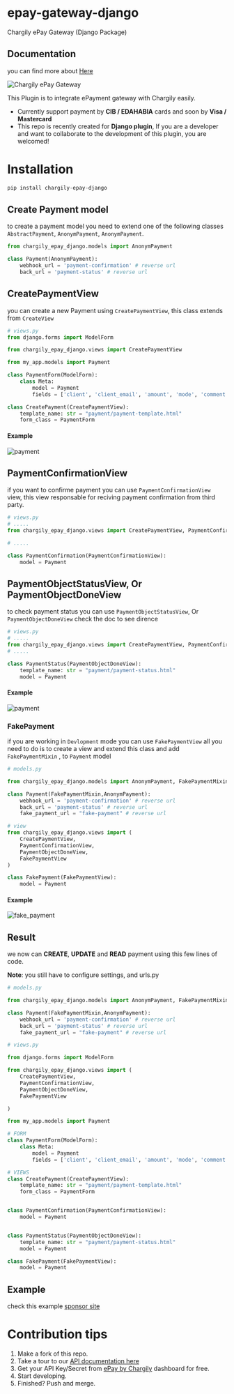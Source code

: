 # epay-gateway-django
Chargily ePay Gateway (Django Package)

## Documentation
you can find more about [Here](https://dev.codingdz.com/chargily-epay-django/models/)


![Chargily ePay Gateway](https://raw.githubusercontent.com/Chargily/epay-gateway-php/main/assets/banner-1544x500.png "Chargily ePay Gateway")

This Plugin is to integrate ePayment gateway with Chargily easily.
- Currently support payment by **CIB / EDAHABIA** cards and soon by **Visa / Mastercard** 
- This repo is recently created for **Django plugin**, If you are a developer and want to collaborate to the development of this plugin, you are welcomed!

# Installation
```py
pip install chargily-epay-django
```

## Create Payment model 
to create a payment model you need to extend one of the following classes `AbstractPayment`, `AnonymPayment`, `AnonymPayment`.

```py 
from chargily_epay_django.models import AnonymPayment

class Payment(AnonymPayment):
    webhook_url = 'payment-confirmation' # reverse url
    back_url = 'payment-status' # reverse url
```

## CreatePaymentView
you can create a new Payment using `CreatePaymentView`, this class extends from `CreateView` 

```py
# views.py
from django.forms import ModelForm

from chargily_epay_django.views import CreatePaymentView

from my_app.models import Payment

class PaymentForm(ModelForm):
    class Meta:
        model = Payment
        fields = ['client', 'client_email', 'amount', 'mode', 'comment']

class CreatePayment(CreatePaymentView):
    template_name: str = "payment/payment-template.html"
    form_class = PaymentForm
```

#### Example
![payment](images/create_payment.png)

## PaymentConfirmationView
if you want to confirme payment you can use `PaymentConfirmationView` view, this view responsable for reciving payment confirmation from third party.

```py
# views.py
# .....
from chargily_epay_django.views import CreatePaymentView, PaymentConfirmationView

# .....

class PaymentConfirmation(PaymentConfirmationView):
    model = Payment
```
## PaymentObjectStatusView, Or PaymentObjectDoneView
to check payment status you can use `PaymentObjectStatusView`, Or `PaymentObjectDoneView` check the doc to see dirence

```py
# views.py
# .....
from chargily_epay_django.views import CreatePaymentView, PaymentConfirmationView, PaymentObjectDoneView
# .....

class PaymentStatus(PaymentObjectDoneView):
    template_name: str = "payment/payment-status.html"
    model = Payment
```


#### Example
![payment](images/payment_status.png)


### FakePayment
if you are working in `Devlopment` mode you can use `FakePaymentView` all you need to do is to create a view and extend this class and add `FakePaymentMixin`  , to `Payment` model

```py
# models.py

from chargily_epay_django.models import AnonymPayment, FakePaymentMixin

class Payment(FakePaymentMixin,AnonymPayment):
    webhook_url = 'payment-confirmation' # reverse url
    back_url = 'payment-status' # reverse url
    fake_payment_url = "fake-payment" # reverse url
```

```py
# view 
from chargily_epay_django.views import (
    CreatePaymentView,
    PaymentConfirmationView,
    PaymentObjectDoneView,
    FakePaymentView
)

class FakePayment(FakePaymentView):
    model = Payment
```

#### Example 
![fake_payment](images/fake_payment.png)



## Result
we now can **CREATE**, **UPDATE** and **READ** payment using this few lines of code.

**Note**: you still have to configure settings, and urls.py

```py 
# models.py

from chargily_epay_django.models import AnonymPayment, FakePaymentMixin

class Payment(FakePaymentMixin,AnonymPayment):
    webhook_url = 'payment-confirmation' # reverse url
    back_url = 'payment-status' # reverse url
    fake_payment_url = "fake-payment" # reverse url
```

```py
# views.py

from django.forms import ModelForm

from chargily_epay_django.views import (
    CreatePaymentView,
    PaymentConfirmationView,
    PaymentObjectDoneView,
    FakePaymentView

)

from my_app.models import Payment

# FORM
class PaymentForm(ModelForm):
    class Meta:
        model = Payment
        fields = ['client', 'client_email', 'amount', 'mode', 'comment']

# VIEWS
class CreatePayment(CreatePaymentView):
    template_name: str = "payment/payment-template.html"
    form_class = PaymentForm


class PaymentConfirmation(PaymentConfirmationView):
    model = Payment


class PaymentStatus(PaymentObjectDoneView):
    template_name: str = "payment/payment-status.html"
    model = Payment

class FakePayment(FakePaymentView):
    model = Payment
```

## Example 
check this example [sponsor site](https://github.com/tarek-berkane/Sponsor-site)



# Contribution tips
1. Make a fork of this repo.
2. Take a tour to our [API documentation here](https://dev.chargily.com/docs/#/epay_integration_via_api)
3. Get your API Key/Secret from [ePay by Chargily](https://epay.chargily.com.dz) dashboard for free.
4. Start developing.
5. Finished? Push and merge.
